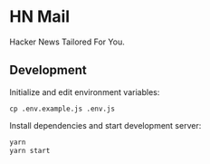 # HN Mail

Hacker News Tailored For You.

## Development

Initialize and edit environment variables:

```
cp .env.example.js .env.js
```

Install dependencies and start development server:

```bash
yarn
yarn start
```